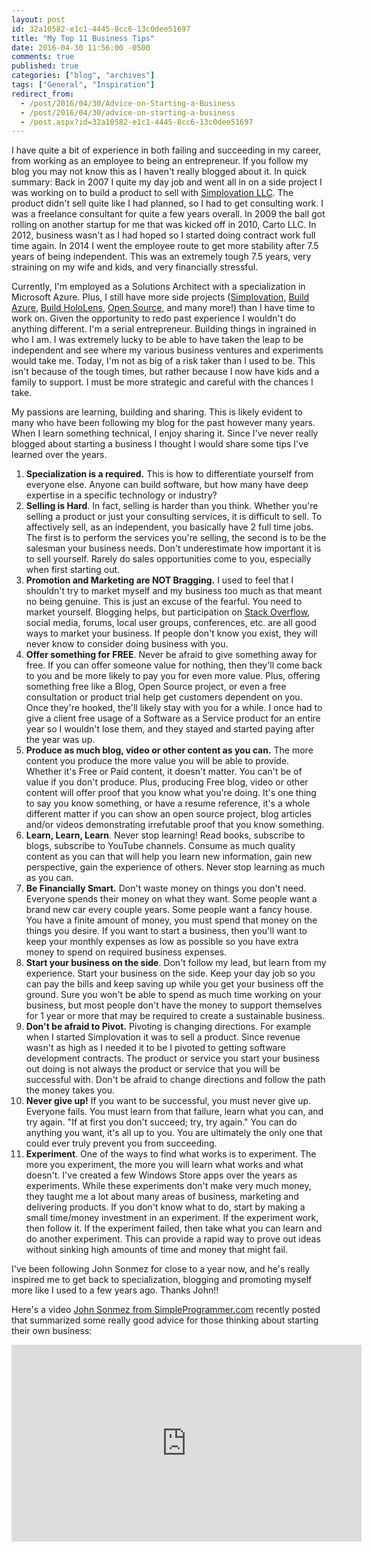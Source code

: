 ```yaml
---
layout: post
id: 32a10582-e1c1-4445-8cc6-13c0dee51697
title: "My Top 11 Business Tips"
date: 2016-04-30 11:56:00 -0500
comments: true
published: true
categories: ["blog", "archives"]
tags: ["General", "Inspiration"]
redirect_from: 
  - /post/2016/04/30/Advice-on-Starting-a-Business
  - /post/2016/04/30/advice-on-starting-a-business
  - /post.aspx?id=32a10582-e1c1-4445-8cc6-13c0dee51697
---
```

<!-- more -->
<p>I have quite a bit of experience in both failing and succeeding in my career, from working as an employee to being an entrepreneur. If you follow my blog you may not know this as I haven't really blogged about it. In quick summary: Back in 2007 I quite my day job and went all in on a side project I was working on to build a product to sell with <a href="http://simplovation.com" target="_blank">Simplovation LLC</a>. The product didn't sell quite like I had planned, so I had to get consulting work. I was a freelance consultant for quite a few years overall. In 2009 the ball got rolling on another startup for me that was kicked off in 2010, Carto LLC. In 2012, business wasn't as I had hoped so I started doing contract work full time again. In 2014 I went the employee route to get more stability after 7.5 years of being independent. This was an extremely tough 7.5 years, very straining on my wife and kids, and very financially stressful.</p>
<p>Currently, I'm employed as a Solutions Architect with a specialization in Microsoft Azure. Plus, I still have more side projects (<a href="http://simplovation.com" target="_blank">Simplovation</a>, <a href="http://buildazure.com">Build Azure</a>, <a href="http://buildhololens.com" target="_blank">Build HoloLens</a>, <a href="https://github.com/crpietschmann" target="_blank">Open Source</a>, and many more!) than I have time to work on. Given the opportunity to redo past experience I wouldn't do anything different. I'm a serial entrepreneur. Building things in ingrained in who I am. I was extremely lucky to be able to have taken the leap to be independent and see where my various business ventures and experiments would take me. Today, I'm not as big of a risk taker than I used to be. This isn't because of the tough times, but rather because I now have kids and a family to support. I must be more strategic and careful with the chances I take.</p>
<p>My passions are learning, building and sharing. This is likely evident to many who have been following my blog for the past however many years. When I learn something technical, I enjoy sharing it. Since I've never really blogged about starting a business I thought I would share some tips I've learned over the years.</p>
<ol>
<li><strong>Specialization is a required.</strong> This is how to differentiate yourself from everyone else. Anyone can build software, but how many have deep expertise in a specific technology or industry?</li>
<li><strong>Selling is Hard</strong>. In fact, selling is harder than you think. Whether you're selling a product or just your consulting services, it is difficult to sell. To affectively sell, as an independent, you basically have 2 full time jobs. The first is to perform the services you're selling, the second is to be the salesman your business needs. Don't underestimate how important it is to sell yourself. Rarely do sales opportunities come to you, especially when first starting out.</li>
<li><strong>Promotion and Marketing are NOT Bragging.</strong> I used to feel that I shouldn't try to market myself and my business too much as that meant no being genuine. This is just an excuse of the fearful. You need to market yourself. Blogging helps, but participation on <a href="http://stackoverflow.com" target="_blank">Stack Overflow</a>, social media, forums, local user groups, conferences, etc. are all good ways to market your business. If people don't know you exist, they will never know to consider doing business with you.</li>
<li><strong>Offer something for FREE</strong>. Never be afraid to give something away for free. If you can offer someone value for nothing, then they'll come back to you and be more likely to pay you for even more value. Plus, offering something free like a Blog, Open Source project, or even a free consultation or product trial help get customers dependent on you. Once they're hooked, the'll likely stay with you for a while. I once had to give a client free usage of a Software as a Service product for an entire year so I wouldn't lose them, and they stayed and started paying after the year was up.</li>
<li><strong>Produce as much blog, video or other content as you can.</strong> The more content you produce the more value you will be able to provide. Whether it's Free or Paid content, it doesn't matter. You can't be of value if you don't produce. Plus, producing Free blog, video or other content will offer proof that you know what you're doing. It's one thing to say you know something, or have a resume reference, it's a whole different matter if you can show an open source project, blog articles and/or videos demonstrating irrefutable proof that you know something.</li>
<li><strong>Learn, Learn, Learn</strong>. Never stop learning! Read books, subscribe to blogs, subscribe to YouTube channels. Consume as much quality content as you can that will help you learn new information, gain new perspective, gain the experience of others. Never stop learning as much as you can.</li>
<li><strong>Be Financially Smart.</strong> Don't waste money on things you don't need. Everyone spends their money on what they want. Some people want a brand new car every couple years. Some people want a fancy house. You have a finite amount of money, you must spend that money on the things you desire. If you want to start a business, then you'll want to keep your monthly expenses as low as possible so you have extra money to spend on required business expenses.</li>
<li><strong>Start your business on the side</strong>. Don't follow my lead, but learn from my experience. Start your business on the side. Keep your day job so you can pay the bills and keep saving up while you get your business off the ground. Sure you won't be able to spend as much time working on your business, but most people don't have the money to support themselves for 1 year or more that may be required to create a sustainable business.</li>
<li><strong>Don't be afraid to Pivot.</strong> Pivoting is changing directions. For example when I started Simplovation it was to sell a product. Since revenue wasn't as high as I needed it to be I pivoted to getting software development contracts. The product or service you start your business out doing is not always the product or service that you will be successful with. Don't be afraid to change directions and follow the path the money takes you.</li>
<li><strong>Never give up!</strong> If you want to be successful, you must never give up. Everyone fails. You must learn from that failure, learn what you can, and try again. "If at first you don't succeed; try, try again." You can do anything you want, it's all up to you. You are ultimately the only one that could ever truly prevent you from succeeding.</li>
<li><strong>Experiment</strong>. One of the ways to find what works is to experiment. The more you experiment, the more you will learn what works and what doesn't. I've created a few Windows Store apps over the years as experiments. While these experiments don't make very much money, they taught me a lot about many areas of business, marketing and delivering products. If you don't know what to do, start by making a small time/money investment in an experiment. If the experiment work, then follow it. If the experiment failed, then take what you can learn and do another experiment. This can provide a rapid way to prove out ideas without sinking high amounts of time and money that might fail.</li>
</ol>
<p>I've been following John Sonmez for close to a year now, and he's really inspired me to get back to specialization, blogging and promoting myself more like I used to a few years ago. Thanks John!!</p>
<p>Here's a video <a href="http://simpleprogrammer.com" target="_blank">John Sonmez from SimpleProgrammer.com</a> recently posted that summarized some really good advice for those thinking about starting their own business:</p>
<p><iframe src="https://www.youtube.com/embed/ypND1dOWTUQ" frameborder="0" width="560" height="315"></iframe></p>
<p>&nbsp;</p>
